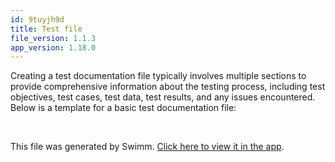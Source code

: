 ```yaml
---
id: 9tuyjh9d
title: Test file
file_version: 1.1.3
app_version: 1.18.0
---
```


Creating a test documentation file typically involves multiple sections to provide comprehensive information about the testing process, including test objectives, test cases, test data, test results, and any issues encountered. Below is a template for a basic test documentation file:

<br/>

This file was generated by Swimm. [Click here to view it in the app](http://localhost:5000/repos/Z2l0aHViJTNBJTNBVGFsLXRlc3QtcmVwbyUzQSUzQVRhbFBlcmV0elN3aW1t/docs/9tuyjh9d).
